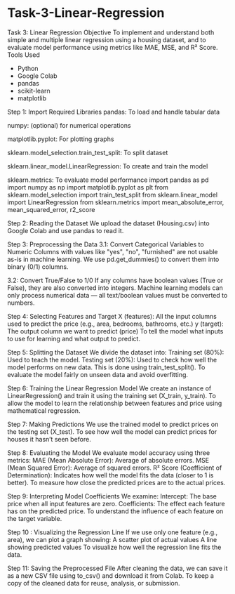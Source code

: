 # Task-3-Linear-Regression
Task 3: Linear Regression
 Objective
To implement and understand both simple and multiple linear regression using a housing dataset, and to evaluate model performance using metrics like MAE, MSE, and R² Score.
Tools Used
- Python
- Google Colab
- pandas
- scikit-learn
- matplotlib

Step 1: Import Required Libraries
pandas: To load and handle tabular data

numpy: (optional) for numerical operations

matplotlib.pyplot: For plotting graphs

sklearn.model_selection.train_test_split: To split dataset

sklearn.linear_model.LinearRegression: To create and train the model

sklearn.metrics: To evaluate model performance
import pandas as pd
import numpy as np
import matplotlib.pyplot as plt
from sklearn.model_selection import train_test_split
from sklearn.linear_model import LinearRegression
from sklearn.metrics import mean_absolute_error, mean_squared_error, r2_score

 Step 2:  Reading the Dataset
We upload the dataset (Housing.csv) into Google Colab and use pandas to read it.

Step 3: Preprocessing the Data
 3.1: Convert Categorical Variables to Numeric
Columns with values like "yes", "no", "furnished" are not usable as-is in machine learning.
We use pd.get_dummies() to convert them into binary (0/1) columns.

 3.2: Convert True/False to 1/0
If any columns have boolean values (True or False), they are also converted into integers.
Machine learning models can only process numerical data — all text/boolean values must be converted to numbers.

 Step 4: Selecting Features and Target
X (features): All the input columns used to predict the price (e.g., area, bedrooms, bathrooms, etc.)
y (target): The output column we want to predict (price)
To tell the model what inputs to use for learning and what output to predict.

 Step 5: Splitting the Dataset
We divide the dataset into:
Training set (80%): Used to teach the model.
Testing set (20%): Used to check how well the model performs on new data.
This is done using train_test_split().
To evaluate the model fairly on unseen data and avoid overfitting.

 Step 6: Training the Linear Regression Model
We create an instance of LinearRegression() and train it using the training set (X_train, y_train).
To allow the model to learn the relationship between features and price using mathematical regression.

 Step 7: Making Predictions
We use the trained model to predict prices on the testing set (X_test).
To see how well the model can predict prices for houses it hasn’t seen before.

 Step 8: Evaluating the Model
We evaluate model accuracy using three metrics:
MAE (Mean Absolute Error): Average of absolute errors.
MSE (Mean Squared Error): Average of squared errors.
R² Score (Coefficient of Determination): Indicates how well the model fits the data (closer to 1 is better).
To measure how close the predicted prices are to the actual prices.

Step 9: Interpreting Model Coefficients
We examine:
Intercept: The base price when all input features are zero.
Coefficients: The effect each feature has on the predicted price.
To understand the influence of each feature on the target variable.

Step 10 : Visualizing the Regression Line
If we use only one feature (e.g., area), we can plot a graph showing:
A scatter plot of actual values
A line showing predicted values
To visualize how well the regression line fits the data.

Step 11: Saving the Preprocessed File
After cleaning the data, we can save it as a new CSV file using to_csv() and download it from Colab.
To keep a copy of the cleaned data for reuse, analysis, or submission.

